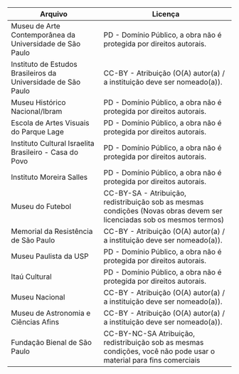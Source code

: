 |Arquivo                                                      |Licença                                                                                                               |
|-------------------------------------------------------------|----------------------------------------------------------------------------------------------------------------------|
|Museu de Arte Contemporânea da Universidade de São Paulo     |PD - Domínio Público, a obra não é protegida por direitos autorais.                                                   |
|Instituto de Estudos Brasileiros da Universidade de São Paulo|CC-BY - Atribuição (O(A) autor(a) / a instituição deve ser nomeado(a)).|
|Museu Histórico Nacional/Ibram                               |PD - Domínio Público, a obra não é protegida por direitos autorais.                                                   |
|Escola de Artes Visuais do Parque Lage                       |PD - Domínio Público, a obra não é protegida por direitos autorais.                                                   |
|Instituto Cultural Israelita Brasileiro - Casa do Povo       |PD - Domínio Público, a obra não é protegida por direitos autorais.                                                   |
|Instituto Moreira Salles                                     |PD - Domínio Público, a obra não é protegida por direitos autorais.                                                   |
|Museu do Futebol                                             |CC-BY-SA - Atribuição, redistribuição sob as mesmas condições (Novas obras devem ser licenciadas sob os mesmos termos)|
|Memorial da Resistência de São Paulo                         |CC-BY - Atribuição (O(A) autor(a) / a instituição deve ser nomeado(a)).|
|Museu Paulista da USP                                        |PD - Domínio Público, a obra não é protegida por direitos autorais.|
|Itaú Cultural                                                |PD - Domínio Público, a obra não é protegida por direitos autorais.                                                   |
|Museu Nacional                                               |CC-BY - Atribuição (O(A) autor(a) / a instituição deve ser nomeado(a)).                                               |
|Museu de Astronomia e Ciências Afins                         |CC-BY - Atribuição (O(A) autor(a) / a instituição deve ser nomeado(a)).                                               |
|Fundação Bienal de São Paulo                                 |CC-BY-NC-SA Atribuição, redistribuição sob as mesmas condições, você não pode usar o material para fins comerciais|
